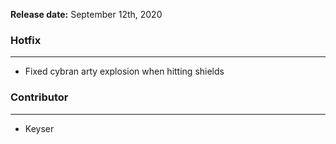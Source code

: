 **Release date:** September 12th, 2020

### Hotfix

------------------------------------------------------------------------

-   Fixed cybran arty explosion when hitting shields

### Contributor

------------------------------------------------------------------------

-   Keyser